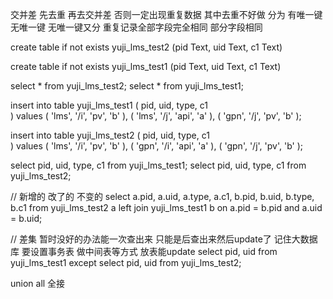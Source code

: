 
交并差 先去重 再去交并差 否则一定出现重复数据
其中去重不好做  分为  有唯一键  无唯一键
无唯一键又分  重复记录全部字段完全相同 部分字段相同

create table if not exists yuji_lms_test2 
(pid Text, uid Text, c1 Text)

create table if not exists yuji_lms_test1
(pid Text, uid Text, c1 Text)

select * from yuji_lms_test2;
select * from yuji_lms_test1;

insert into table yuji_lms_test1 (
    pid, uid, type, c1  
) values 
(
    'lms', '/i',   'pv', 'b'
),
(
      'lms', '/j',  'api', 'a'
),
(
      'gpn', '/j',  'pv', 'b'
);

insert into table yuji_lms_test2 (
    pid, uid, type, c1  
) values 
(
    'lms', '/i',   'pv', 'b'
),
(
      'gpn', '/i',  'api', 'a'
),
(
      'gpn', '/j',  'pv', 'b'
);



select pid, uid, type, c1 from yuji_lms_test1;
select pid, uid, type, c1  from yuji_lms_test2;

// 新增的 改了的 不变的
select a.pid, a.uid, a.type, a.c1, b.pid, b.uid, b.type, b.c1  from yuji_lms_test2 a 
left join yuji_lms_test1 b on a.pid = b.pid and a.uid = b.uid;


// 差集  暂时没好的办法能一次查出来  只能是后查出来然后update了  记住大数据库 要设置事务表 做中间表等方式 放表能update
select pid, uid from yuji_lms_test1 
except 
select pid, uid from yuji_lms_test2;

union all 全接